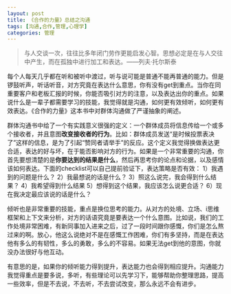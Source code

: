 ```yaml
---
layout: post
title: 《合作的力量》总结之沟通
tags: [沟通,合作,管理,心理学]
categories: 管理
---
```


> 与人交谈一次，往往比多年闭门劳作更能启发心智。思想必定是在与人交往中产生，而在孤独中进行加工和表达。——列夫·托尔斯泰  

每个人每天几乎都在听和被听中渡过，听与说可能是普通不能再普通的能力。但是锣鼓听声，听话听音，对方究竟在表达什么意思，你有没有get到重点。当你在同重要客户和老板汇报的时候，你能否吸引对方的注意，以及表达出你的重点。如果说什么是一辈子都需要学习的技能，我觉得就是沟通，如何更有效倾听，如何更有效表达。《合作的力量》这本书中对群体沟通做了严谨抽象的阐述。  

群体沟通书中给了一个有实践意义很强的定义：一个群体成员将信息传给一个或多个接收者，并且意图**改变接收者的行为**。比如：群体成员发送“是时候投票表决了”这样的信息，是为了引起“赞同者请举手”的反应。这个定义我觉得换做表达更合适，表达的好与坏，在于能否影响对方的行为。如果是一个非常重要的沟通，你首先要想清楚的是**你要达到的结果是什么**，然后再思考你的论点和论据，以及感情该如何表达。下面的checklist可以自己提前验证下，表达策略是否有效：
1）我遇到的问题是什么？
2）我最想说的话是什么？
3）照这么说完，我会得到什么结果？
4）我希望得到什么结果
5）想得到这个结果，我应该怎么说更合适？
6）现在我决定最应该说的话是什么？

倾听也是非常重要的技能，重点是换位思考的能力。从对方的处境、立场、i思维框架和上下文来分析，对方的话语究竟是要表达一个什么意图。比如说，我们的工作处境非常困难，有新同事加入进来之后，过了一段时间跟你感慨，你们是怎么熬过来的啊。放心，他这么说绝对不是在感慨工作困难，你们有多坚持，而是在表达他有多么的有韧性，多么的勇敢，多么的不容易。如果无法get到他的意图，你就没办法很好与他互动。

有意思的是，如果你的倾听能力得到提升，表达能力也会得到相应提升。沟通能力我觉得重点是要多说，多听，有些理论可以先学习下，能够帮助你整理思路，提高一些效率，但是不去说，不去听，不去尝试改变，那么永远不会有进步。









